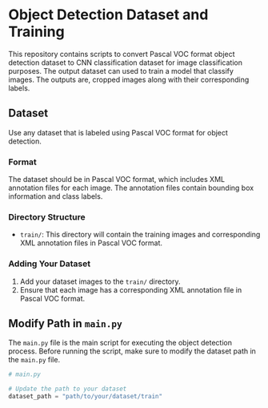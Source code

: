 # Object Detection Dataset and Training

This repository contains scripts to convert Pascal VOC format object detection dataset to CNN classification dataset for image classification purposes. The output dataset can used to train a model that classify images. The outputs are, cropped images along with their corresponding labels.

## Dataset
Use any dataset that is labeled using Pascal VOC format for object detection.
### Format

The dataset should be in Pascal VOC format, which includes XML annotation files for each image. The annotation files contain bounding box information and class labels.

### Directory Structure

- `train/`: This directory will contain the training images and corresponding XML annotation files in Pascal VOC format.

### Adding Your Dataset

1. Add your dataset images to the `train/` directory.
2. Ensure that each image has a corresponding XML annotation file in Pascal VOC format.

## Modify Path in `main.py`

The `main.py` file is the main script for executing the object detection process. Before running the script, make sure to modify the dataset path in the `main.py` file.

```python
# main.py

# Update the path to your dataset
dataset_path = "path/to/your/dataset/train"
```
